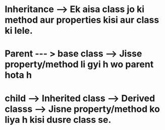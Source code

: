 # Inheritance --> Ek aisa class jo ki method aur properties kisi aur class ki lele.

# Parent --- > base class --> Jisse property/method li gyi h wo parent hota h

# child --> Inherited class --> Derived classs --> Jisne property/method ko liya h kisi dusre class se.

